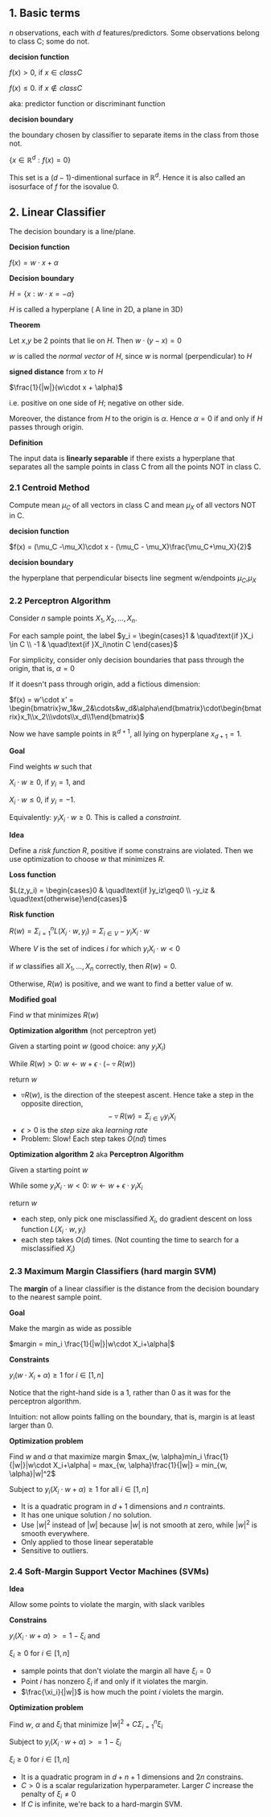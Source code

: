 
## 1. Basic terms

$n$ observations, each with $d$ features/predictors. Some observations belong to class C; some do not.

**decision function**

$f(x)>0$, if $x \in class C$

$f(x) \leq0$. if $x \notin class C$

aka: predictor function or discriminant function

**decision boundary** 

the boundary chosen by classifier to separate items in the class from those not.

$\{x \in \mathbb{R}^d: f(x) = 0\}$

This set is a $(d-1)$-dimentional surface in $\mathbb{R}^d$. Hence it is also called an isosurface of $f$ for the isovalue 0.



## 2. Linear Classifier

The decision boundary is a line/plane.

**Decision function**

$f(x) = w\cdot x + \alpha$

**Decision boundary**

$H = \{x: w\cdot x = -\alpha\}$

$H$ is called a hyperplane ( A line in 2D, a plane in 3D)

**Theorem**

Let $x$,$y$ be 2 points that lie on $H$. Then $w\cdot (y-x)=0$

$w$ is called the *normal vector* of $H$, since $w$ is normal (perpendicular) to $H$

**signed distance** from $x$ to $H$

$\frac{1}{|w|}(w\cdot x + \alpha)$

i.e. positive on one side of $H$; negative on other side.

Moreover, the distance from $H$ to the origin is $\alpha$. Hence $\alpha=0$ if and only if $H$ passes through origin.

**Definition**

The input data is **linearly separable** if there exists a hyperplane that separates all the sample points in class C from all the points NOT in class C.

### 2.1 Centroid Method

Compute mean $\mu_C$ of all vectors in class C and mean $\mu_X$ of all vectors NOT in C.

**decision function**

$f(x) = (\mu_C -\mu_X)\cdot x - (\mu_C - \mu_X)\frac{\mu_C+\mu_X}{2}$

**decision boundary**

the hyperplane that perpendicular bisects line segment w/endpoints $\mu_C$,$\mu_X$


### 2.2 Perceptron Algorithm

Consider $n$ sample points $X_1, X_2, ..., X_n$.

For each sample point, the label $y_i = \begin{cases}1 & \quad\text{if }X_i \in C \\ -1 & \quad\text{if }X_i\notin C \end{cases}$

For simplicity, consider only decision boundaries that pass through the origin, that is, $\alpha = 0$

If it doesn't pass through origin, add a fictious dimension:

$f(x) = w'\cdot x' = \begin{bmatrix}w_1&w_2&\cdots&w_d&\alpha\end{bmatrix}\cdot\begin{bmatrix}x_1\\x_2\\\vdots\\x_d\\1\end{bmatrix}$

Now we have sample points in $\mathbb{R}^{d+1}$, all lying on hyperplane $x_{d+1}=1$.

**Goal**

Find weights $w$ such that

$X_i\cdot w \geq 0$, if $y_i=1$, and

$X_i\cdot w \leq 0$, if $y_i = -1$.

Equivalently: $y_iX_i\cdot w\geq0$. This is called a *constraint*.

**Idea**

Define a *risk function* $R$, positive if some constrains are violated. Then we use optimization to choose $w$ that minimizes $R$.

**Loss function**

$L(z,y_i) = \begin{cases}0 & \quad\text{if }y_iz\geq0 \\ -y_iz & \quad\text{otherwise}\end{cases}$

**Risk function**

$R(w) = \Sigma_{i=1}^nL(X_i\cdot w, y_i) = \Sigma_{i\in V}-y_iX_i\cdot w$

Where $V$ is the set of indices $i$ for which $y_iX_i\cdot w< 0$

if $w$ classifies all $X_1, ..., X_n$ correctly, then $R(w)=0$.

Otherwise, $R(w)$ is positive, and we want to find a better value of w.

**Modified goal**

Find $w$ that minimizes $R(w)$

**Optimization algorithm** (not perceptron yet)

Given a starting point $w$ (good choice: any $y_iX_i$) 

While $R(w)>0$: $w\gets w + \epsilon \cdot (-\triangledown R(w))$

return $w$
    
- $\triangledown R(w)$, is the direction of the steepest ascent. Hence take a step in the opposite direction, $$-\triangledown R(w) = \Sigma_{i \in V}y_iX_i$$
- $\epsilon >0$ is the *step size* aka *learning rate*
- Problem: Slow! Each step takes $O(nd)$ times

**Optimization algorithm 2** aka **Perceptron Algorithm**

Given a starting point $w$

While some $y_iX_i\cdot w <0$: $w \gets w + \epsilon \cdot y_iX_i$

return $w$

- each step, only pick one misclassified $X_i$, do gradient descent on loss function $L(X_i\cdot w, y_i)$
- each step takes $O(d)$ times. (Not counting the time to search for a misclassified $X_i$)


### 2.3 Maximum Margin Classifiers (hard margin SVM)

The **margin** of a linear classifier is the distance from the decision boundary to the nearest sample point.

**Goal**

Make the margin as wide as possible

$margin = min_i \frac{1}{|w|}|w\cdot X_i+\alpha|$

**Constraints**

$y_i(w\cdot X_i + \alpha)\geq 1$ for $i \in [1,n]$

Notice that the right-hand side is a $1$, rather than $0$ as it was for the perceptron algorithm.

Intuition: not allow points falling on the boundary, that is, margin is at least larger than 0.

**Optimization problem**

Find $w$ and $\alpha$ that maximize margin $max_{w, \alpha}min_i \frac{1}{|w|}|w\cdot X_i+\alpha| = max_{w, \alpha}\frac{1}{|w|} = min_{w, \alpha}|w|^2$

Subject to $y_i(X_i\cdot w + \alpha)\geq 1$ for all $i \in [1,n]$

- It is a quadratic program in $d+1$ dimensions and $n$ contraints.
- It has one unique solution / no solution.
- Use $|w|^2$ instead of $|w|$ because $|w|$ is not smooth at zero, while $|w|^2$ is smooth everywhere.
- Only applied to those linear seperatable
- Sensitive to outliers.

### 2.4 Soft-Margin Support Vector Machines (SVMs)

**Idea**

Allow some points to violate the margin, with slack varibles

**Constrains**

$y_i(X_i\cdot w +\alpha) >= 1-\xi _i$ and

$\xi_i \geq 0$   for $i \in [1,n]$

- sample points that don't violate the margin all have $\xi_i = 0$
- Point $i$ has nonzero $\xi_i$ if and only if it violates the margin.
- $\frac{\xi_i}{|w|}$ is how much the point $i$ violets the margin.

**Optimization problem**

Find $w$, $\alpha$ and $\xi_i$ that minimize $|w|^2 + C\Sigma_{i=1}^n\xi_i$

Subject to $y_i(X_i\cdot w +\alpha) >= 1-\xi _i$

$\xi_i \geq 0$   for $i \in [1,n]$

- It is a quadratic program in $d+n+1$ dimensions and $2n$ constrains.
- $C>0$ is a scalar regularization hyperparameter. Larger $C$ increase the penalty of $\xi_i \neq 0$
- If $C$ is infinite, we're back to a hard-margin SVM.


```python

```
